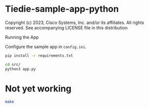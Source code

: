 # Tiedie-sample-app-python

Copyright (c) 2023, Cisco Systems, Inc. and/or its affiliates.
All rights reserved.
See accompanying LICENSE file in this distribution

Running the App

Configure the sample app in `config.ini`.

```bash
pip install -r requirements.txt

cd src/
python3 app.py
```

# Not yet working
```bash
make
```

